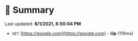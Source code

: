 # 📖 Summary
Last updated: **8/1/2021, 8:50:04 PM**

- `GET` [https://google.com](https://google.com) - **Up** (119ms)
